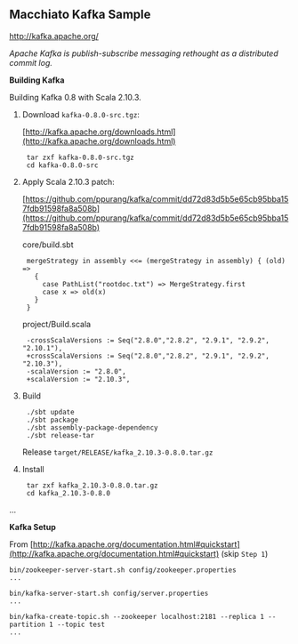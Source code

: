 Macchiato Kafka Sample
----------------------

http://kafka.apache.org/

*Apache Kafka is publish-subscribe messaging rethought as a distributed commit log.*


**Building Kafka**

Building Kafka 0.8 with Scala 2.10.3.

1. Download `kafka-0.8.0-src.tgz`:

    [http://kafka.apache.org/downloads.html](http://kafka.apache.org/downloads.html)

        tar zxf kafka-0.8.0-src.tgz
        cd kafka-0.8.0-src

2. Apply Scala 2.10.3 patch:

    [https://github.com/ppurang/kafka/commit/dd72d83d5b5e65cb95bba157fdb91598fa8a508b](https://github.com/ppurang/kafka/commit/dd72d83d5b5e65cb95bba157fdb91598fa8a508b)

    core/build.sbt

        mergeStrategy in assembly <<= (mergeStrategy in assembly) { (old) =>
          {
            case PathList("rootdoc.txt") => MergeStrategy.first
            case x => old(x)
          }
        }

    project/Build.scala

        -crossScalaVersions := Seq("2.8.0","2.8.2", "2.9.1", "2.9.2", "2.10.1"),
        +crossScalaVersions := Seq("2.8.0","2.8.2", "2.9.1", "2.9.2", "2.10.3"),
        -scalaVersion := "2.8.0",
        +scalaVersion := "2.10.3",

3. Build

        ./sbt update
        ./sbt package
        ./sbt assembly-package-dependency
        ./sbt release-tar

    Release `target/RELEASE/kafka_2.10.3-0.8.0.tar.gz`

4. Install

        tar zxf kafka_2.10.3-0.8.0.tar.gz
        cd kafka_2.10.3-0.8.0

...

**Kafka Setup**

From [http://kafka.apache.org/documentation.html#quickstart](http://kafka.apache.org/documentation.html#quickstart) (skip `Step 1`)

    bin/zookeeper-server-start.sh config/zookeeper.properties
    ...
    
    bin/kafka-server-start.sh config/server.properties
    ...
    
    bin/kafka-create-topic.sh --zookeeper localhost:2181 --replica 1 --partition 1 --topic test
    ...
